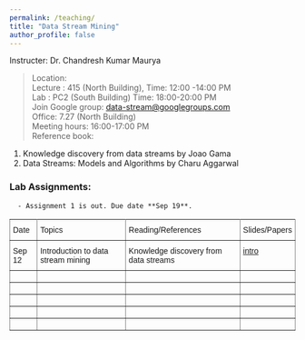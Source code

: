 ```yaml
---
permalink: /teaching/
title: "Data Stream Mining"
author_profile: false
---
```


Instructer: Dr. Chandresh Kumar Maurya  
>Location:  
>Lecture :   415 (North Building),           Time: 12:00 -14:00 PM  
>Lab :            PC2 (South Building)   Time: 18:00-20:00 PM  
Join Google group:  data-stream@googlegroups.com  
Office: 7.27 (North Building)  
Meeting hours: 16:00-17:00  PM  
Reference book:    
  1. Knowledge discovery from data streams by Joao Gama 
  2. Data Streams: Models and Algorithms by Charu Aggarwal  

### Lab Assignments: 
 
      - Assignment 1 is out. Due date **Sep 19**.   


<style type="text/css">
.tg  {border-collapse:collapse;border-spacing:0;}
.tg td{font-family:Arial, sans-serif;font-size:14px;padding:10px 5px;border-style:solid;border-width:1px;overflow:hidden;word-break:normal;border-color:black;}
.tg th{font-family:Arial, sans-serif;font-size:14px;font-weight:normal;padding:10px 5px;border-style:solid;border-width:1px;overflow:hidden;word-break:normal;border-color:black;}
.tg .tg-0pky{border-color:inherit;text-align:left;vertical-align:top}
</style>
<table class="tg">
  <tr>
    <th class="tg-0pky">Date</th>
    <th class="tg-0pky">Topics</th>
    <th class="tg-0pky">Reading/References</th>
    <th class="tg-0pky">Slides/Papers</th>
  </tr>
  <tr>
    <td class="tg-0pky">Sep 12</td>
    <td class="tg-0pky">Introduction to data stream mining</td>
    <td class="tg-0pky">Knowledge discovery from data streams</td>
    <td class="tg-0pky"><a href="https://drive.google.com/file/d/1yw7ThJel14qX1eLXiQas1BYUHyQuT4A0/view?usp=sharing">intro</a></td>
  </tr>
  <tr>
    <td class="tg-0pky"></td>
    <td class="tg-0pky"></td>
    <td class="tg-0pky"></td>
    <td class="tg-0pky"></td>
  </tr>
  <tr>
    <td class="tg-0pky"></td>
    <td class="tg-0pky"></td>
    <td class="tg-0pky"></td>
    <td class="tg-0pky"></td>
  </tr>
  <tr>
    <td class="tg-0pky"></td>
    <td class="tg-0pky"></td>
    <td class="tg-0pky"></td>
    <td class="tg-0pky"></td>
  </tr>
  <tr>
    <td class="tg-0pky"></td>
    <td class="tg-0pky"></td>
    <td class="tg-0pky"></td>
    <td class="tg-0pky"></td>
  </tr>
  <tr>
    <td class="tg-0pky"></td>
    <td class="tg-0pky"></td>
    <td class="tg-0pky"></td>
    <td class="tg-0pky"></td>
  </tr>
</table>


